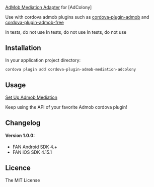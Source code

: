 [AdMob Mediation Adapter](https://firebase.google.com/docs/admob/android/mediation-networks) for [AdColony]

Use with cordova admob plugins such as [cordova-plugin-admob](https://github.com/floatinghotpot/cordova-plugin-admob) and [cordova-plugin-admob-free](https://github.com/ratson/cordova-plugin-admob-free)

In tests, do not use
In tests, do not use
In tests, do not use


## Installation ##

In your application project directory:

```bash
cordova plugin add cordova-plugin-admob-mediation-adcolony
```

## Usage ##

[Set Up Admob Mediation](https://support.google.com/admob/answer/3124703?hl=en)

Keep using the API of your favorite Admob cordova plugin!

## Changelog ##

#### Version 1.0.0: 
- FAN Android SDK 4.+ 
- FAN iOS SDK 4.15.1

## Licence ##

The MIT License
